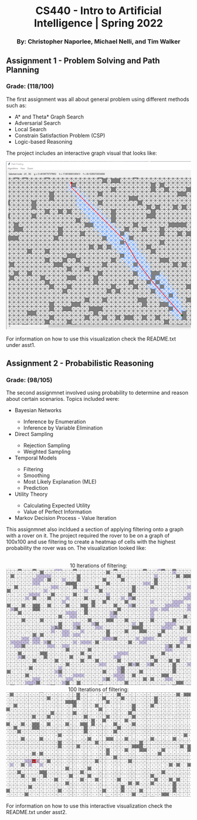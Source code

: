 <h1 align="center">CS440 - Intro to Artificial Intelligence | Spring 2022</h1>
<h3 align="center">By: Christopher Naporlee, Michael Nelli, and Tim Walker</h3>

## Assignment 1 - Problem Solving and Path Planning
### Grade: (118/100)
The first assignment was all about general problem using different methods such as:
<ul>
	<li> A* and Theta* Graph Search</li>
	<li> Adversarial Search</li>
	<li> Local Search </li>
	<li> Constrain Satisfaction Problem (CSP) </li>
	<li> Logic-based Reasoning </li>
</ul>
The project includes an interactive graph visual that looks like:
<p align="center">
	<img src="https://github.com/chrisn731/CS440/blob/master/asst1/extras/path_finding.png?raw=true" alt="Path Finding"/>
</p>

For information on how to use this visualization check the README.txt under asst1.

## Assignment 2 - Probabilistic Reasoning
### Grade: (98/105)
The second assignmnet involved using probability to determine and reason about certain scenarios.
Topics included were:
<ul>
	<li> Bayesian Networks </li>
		<ul>
			<li> Inference by Enumeration </li>
			<li> Inference by Variable Elimination </li>
		</ul>
	<li> Direct Sampling </li>
		<ul>
			<li> Rejection Sampling </li>
			<li> Weighted Sampling </li>
		</ul>
	<li> Temporal Models </li>
		<ul>
			<li> Filtering </li>
			<li> Smoothing </li>
			<li> Most Likely Explanation (MLE) </li>
			<li> Prediction </li>
		</ul>
	<li> Utility Theory</li>
		<ul>
			<li> Calculating Expected Utility</li>
			<li> Value of Perfect Information </li>
		</ul>
	<li> Markov Decision Process - Value Iteration</li>
</ul>
This assignmnet also incldued a section of applying filtering onto a graph with a rover on it.
The project required the rover to be on a graph of 100x100 and use filtering to create a heatmap
of cells with the highest probability the rover was on. The visualization looked like:
<br>
<br>
<p align="center">
	10 Iterations of filtering:
	<img src="https://github.com/chrisn731/CS440/blob/master/asst2/LaTeX%20Source/images/10iter.png?raw=true" alt="10 Iterations of Filtering"/>
	100 Iterations of filtering:
	<img src="https://github.com/chrisn731/CS440/blob/master/asst2/LaTeX%20Source/images/100iter.png?raw=true" alt="100 Iteration of Filtering"/>
</p>
For information on how to use this interactive visualization check the README.txt under asst2.

